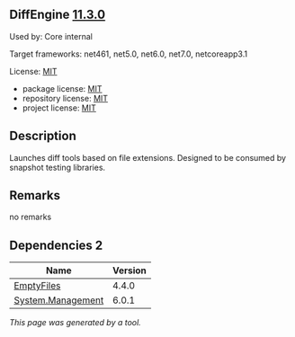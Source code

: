 DiffEngine [11.3.0](https://www.nuget.org/packages/DiffEngine/11.3.0)
--------------------

Used by: Core internal

Target frameworks: net461, net5.0, net6.0, net7.0, netcoreapp3.1

License: [MIT](../../../../licenses/mit) 

- package license: [MIT](https://licenses.nuget.org/MIT) 
- repository license: [MIT](https://github.com/VerifyTests/DiffEngine.git) 
- project license: [MIT](https://github.com/VerifyTests/DiffEngine) 

Description
-----------
Launches diff tools based on file extensions. Designed to be consumed by snapshot testing libraries.

Remarks
-----------
no remarks


Dependencies 2
-----------

|Name|Version|
|----------|:----|
|[EmptyFiles](../../../../packages/nuget.org/emptyfiles/4.4.0)|4.4.0|
|[System.Management](../../../../packages/nuget.org/system.management/6.0.1)|6.0.1|

*This page was generated by a tool.*